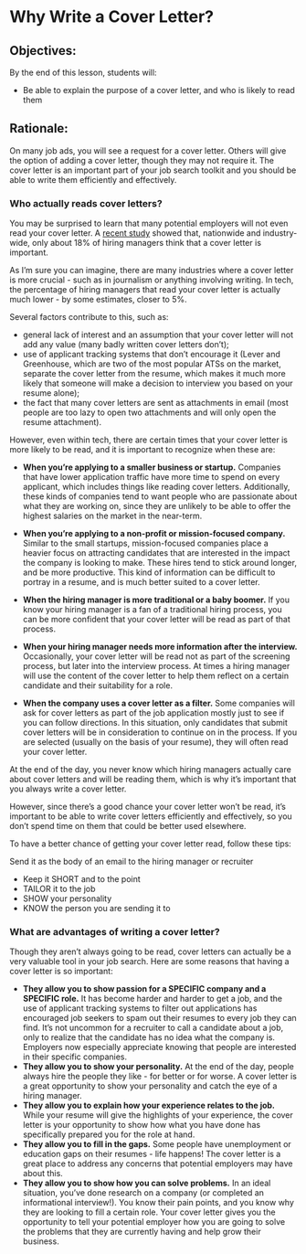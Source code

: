 # Why Write a Cover Letter?

## Objectives:

By the end of this lesson, students will:
- Be able to explain the purpose of a cover letter, and who is likely to read them

## Rationale:

On many job ads, you will see a request for a cover letter. Others will give the option of adding a cover letter, though they may not require it. The cover letter is an important part of your job search toolkit and you should be able to write them efficiently and effectively. 

### Who actually reads cover letters?

You may be surprised to learn that many potential employers will not even read your cover letter. A [recent study](http://www.addisongroup.com/news/your-cover-letter-and-volunteer-experience-dont-matter-to-hiring-managers-s/) showed that, nationwide and industry-wide, only about 18% of hiring managers think that a cover letter is important. 

As I’m sure you can imagine, there are many industries where a cover letter is more crucial - such as in journalism or anything involving writing. In tech, the percentage of hiring managers that read your cover letter is actually much lower - by some estimates, closer to 5%. 

Several factors contribute to this, such as: 
- general lack of interest and an assumption that your cover letter will not add any value (many badly written cover letters don’t); 
- use of applicant tracking systems that don’t encourage it (Lever and Greenhouse, which are two of the most popular ATSs on the market, separate the cover letter from the resume, which makes it much more likely that someone will make a decision to interview you based on your resume alone); 
- the fact that many cover letters are sent as attachments in email (most people are too lazy to open two attachments and will only open the resume attachment).

However, even within tech, there are certain times that your cover letter is more likely to be read, and it is important to recognize when these are:

- **When you’re applying to a smaller business or startup.** Companies that have lower application traffic have more time to spend on every applicant, which includes things like reading cover letters. Additionally, these kinds of companies tend to want people who are passionate about what they are working on, since they are unlikely to be able to offer the highest salaries on the market in the near-term. 

- **When you’re applying to a non-profit or mission-focused company.** Similar to the small startups, mission-focused companies place a heavier focus on attracting candidates that are interested in the impact the company is looking to make. These hires tend to stick around longer, and be more productive. This kind of information can be difficult to portray in a resume, and is much better suited to a cover letter. 

- **When the hiring manager is more traditional or a baby boomer.** If you know your hiring manager is a fan of a traditional hiring process, you can be more confident that your cover letter will be read as part of that process. 

- **When your hiring manager needs more information after the interview.** Occasionally, your cover letter will be read not as part of the screening process, but later into the interview process. At times a hiring manager will use the content of the cover letter to help them reflect on a certain candidate and their suitability for a role.

- **When the company uses a cover letter as a filter.** Some companies will ask for cover letters as part of the job application mostly just to see if you can follow directions. In this situation, only candidates that submit cover letters will be in consideration to continue on in the process. If you are selected (usually on the basis of your resume), they will often read your cover letter.

At the end of the day, you never know which hiring managers actually care about cover letters and will be reading them, which is why it’s important that you always write a cover letter. 

However, since there’s a good chance your cover letter won’t be read, it’s important to be able to write cover letters efficiently and effectively, so you don’t spend time on them that could be better used elsewhere.

To have a better chance of getting your cover letter read, follow these tips:

Send it as the body of an email to the hiring manager or recruiter
- Keep it SHORT and to the point
- TAILOR it to the job
- SHOW your personality
- KNOW the person you are sending it to

### What are advantages of writing a cover letter?

Though they aren’t always going to be read, cover letters can actually be a very valuable tool in your job search. Here are some reasons that having a cover letter is so important:

- **They allow you to show passion for a SPECIFIC company and a SPECIFIC role.** It has become harder and harder to get a job, and the use of applicant tracking systems to filter out applications has encouraged job seekers to spam out their resumes to every job they can find. It’s not uncommon for a recruiter to call a candidate about a job, only to realize that the candidate has no idea what the company is. Employers now especially appreciate knowing that people are interested in their specific companies.
- **They allow you to show your personality.** At the end of the day, people always hire the people they like - for better or for worse. A cover letter is a great opportunity to show your personality and catch the eye of a hiring manager.
- **They allow you to explain how your experience relates to the job.** While your resume will give the highlights of your experience, the cover letter is your opportunity to show how what you have done has specifically prepared you for the role at hand. 
- **They allow you to fill in the gaps.** Some people have unemployment or education gaps on their resumes - life happens! The cover letter is a great place to address any concerns that potential employers may have about this.
- **They allow you to show how you can solve problems.** In an ideal situation, you’ve done research on a company (or completed an informational interview!). You know their pain points, and you know why they are looking to fill a certain role. Your cover letter gives you the opportunity to tell your potential employer how you are going to solve the problems that they are currently having and help grow their business. 
